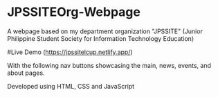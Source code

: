 # JPSSITEOrg-Webpage
A webpage based on my department organization "JPSSITE" (Junior Philippine Student Society for Information Technology Education)

#Live Demo
(https://jpssitelcup.netlify.app/)

With the following nav buttons showcasing the main, news, events, and about pages.

Developed using HTML, CSS and JavaScript
